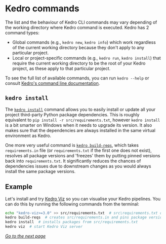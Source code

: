 # Kedro commands

The list and the behaviour of Kedro CLI commands may vary depending of the working directory where Kedro command is executed. Kedro has 2 command types:

* Global commands (e.g., `kedro new`, `kedro info`) which work regardless of the current working directory because they don't apply to any particular project.
* Local or project-specific commands (e.g., `kedro run`, `kedro install`) that require the current working directory to be the root of your Kedro project, as these apply to that particular project.

To see the full list of available commands, you can run `kedro --help` or consult [Kedro's command line documentation](https://kedro.readthedocs.io/en/stable/09_development/03_commands_reference.html).

## `kedro install`

The [`kedro install`](https://kedro.readthedocs.io/en/stable/09_development/03_commands_reference.html#install-all-package-dependencies) command allows you to easily install or update all your project third-party Python package dependencies. This is roughly equivalent to `pip install -r src/requirements.txt`, however `kedro install` is a bit smarter on Windows when it needs to upgrade its version. It also makes sure that the dependencies are always installed in the same virtual environment as Kedro.

One more very useful command is [`kedro build-reqs`](https://kedro.readthedocs.io/en/stable/09_development/03_commands_reference.html#build-the-project-s-dependency-tree), which takes `requirements.in` file (or `requirements.txt` if the first one does not exist), resolves all package versions and 'freezes' them by putting pinned versions back into `requirements.txt`. It significantly reduces the chances of dependencies issues due to downstream changes as you would always install the same package versions.

## Example

Let's install and try [Kedro Viz](https://github.com/quantumblacklabs/kedro-viz) so you can visualise your Kedro pipelines. You can do this by running the following commands from the terminal:

```bash
echo "kedro-viz>=3.0" >> src/requirements.txt  # src\requirements.txt on Windows
kedro build-reqs  # creates src/requirements.in and pins package versions in src/requirements.txt
kedro install  # installs packages from src/requirements.txt
kedro viz  # start Kedro Viz server
```

_[Go to the next page](./04_new_project.md)_